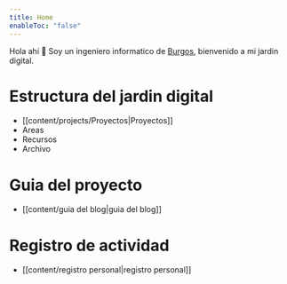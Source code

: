 ```yaml
---
title: Home
enableToc: "false"
---
```


Hola ahí 👋
Soy un ingeniero informatico de [Burgos](https://es.wikipedia.org/wiki/Burgos), bienvenido a mi jardin digital.

# Estructura del jardin digital
- [[content/projects/Proyectos|Proyectos]]
- Areas
- Recursos
- Archivo
# Guia del proyecto
- [[content/guia del blog|guia del blog]]
# Registro de actividad
- [[content/registro personal|registro personal]]